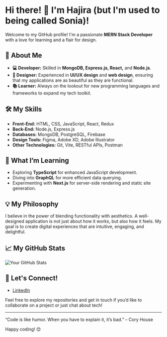 # Hi there! 👋 I'm Hajira (but I'm used to being called Sonia)!

Welcome to my GitHub profile! I'm a passionate **MERN Stack Developer** with a love for learning and a flair for design.

## 🚀 About Me
- **💻 Developer:** Skilled in **MongoDB, Express.js, React,** and **Node.js**.
- **🎨 Designer:** Experienced in **UI/UX design** and **web design**, ensuring that my applications are as beautiful as they are functional.
- **📚 Learner:** Always on the lookout for new programming languages and frameworks to expand my tech toolkit.

## 🛠️ My Skills
- **Front-End:** HTML, CSS, JavaScript, React, Redux
- **Back-End:** Node.js, Express.js
- **Databases:** MongoDB, PostgreSQL, Firebase
- **Design Tools:** Figma, Adobe XD, Adobe Illustrator
- **Other Technologies:** Git, Vite, RESTful APIs, Postman

## 🌱 What I’m Learning
- Exploring **TypeScript** for enhanced JavaScript development.
- Diving into **GraphQL** for more efficient data querying.
- Experimenting with **Next.js** for server-side rendering and static site generation.

## 💡 My Philosophy
I believe in the power of blending functionality with aesthetics. A well-designed application is not just about how it works, but also how it feels. My goal is to create digital experiences that are intuitive, engaging, and delightful.

## 📈 My GitHub Stats
![Your GitHub Stats](https://github-readme-stats.vercel.app/api?username=yourusername&show_icons=true&theme=radical)

## 🔗 Let's Connect!
- [LinkedIn](https://www.linkedin.com/in/hajira-mirza)

Feel free to explore my repositories and get in touch if you’d like to collaborate on a project or just chat about tech!

---

“Code is like humor. When you have to explain it, it’s bad.” – Cory House

Happy coding! 😊
